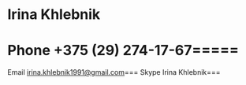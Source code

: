#   Irina Khlebnik
# Phone +375 (29) 274-17-67=====
Email irina.khlebnik1991@gmail.com===
Skype Irina Khlebnik===
